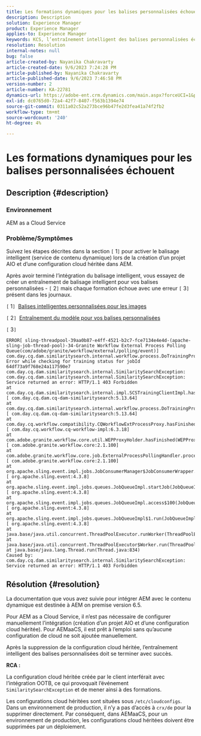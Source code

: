 ```yaml
---
title: Les formations dynamiques pour les balises personnalisées échouent
description: Description
solution: Experience Manager
product: Experience Manager
applies-to: Experience Manager
keywords: KCS, l’entraînement intelligent des balises personnalisées échoue, AEM as a Cloud Service
resolution: Resolution
internal-notes: null
bug: false
article-created-by: Nayanika Chakravarty
article-created-date: 9/6/2023 7:24:28 PM
article-published-by: Nayanika Chakravarty
article-published-date: 9/6/2023 7:46:58 PM
version-number: 2
article-number: KA-22781
dynamics-url: https://adobe-ent.crm.dynamics.com/main.aspx?forceUCI=1&pagetype=entityrecord&etn=knowledgearticle&id=73838efb-ea4c-ee11-be6e-6045bd006a22
exl-id: dc0765d0-72a4-42f7-8407-f563b1394e74
source-git-commit: 0311a02c52a273bce96b47fe2d3fea41a74f2fb2
workflow-type: tm+mt
source-wordcount: '240'
ht-degree: 4%

---
```


# Les formations dynamiques pour les balises personnalisées échouent

## Description {#description}


### Environnement

AEM as a Cloud Service

### Problème/Symptômes

Suivez les étapes décrites dans la section `[` 1`]`  pour activer le balisage intelligent (service de contenu dynamique) lors de la création d’un projet AIO et d’une configuration cloud héritée dans AEM.

Après avoir terminé l’intégration du balisage intelligent, vous essayez de créer un entraînement de balisage intelligent pour vos balises personnalisées - `[` 2`]`  mais chaque formation échoue avec une erreur `[` 3`]`  présent dans les journaux.

`[` 1`]`  [Balises intelligentes personnalisées pour les images](https://experienceleague.adobe.com/docs/experience-manager-learn/assets/metadata/custom-smart-tags.html?lang=fr)

`[` 2`]`  [Entraînement du modèle pour vos balises personnalisées](https://experienceleague.adobe.com/docs/experience-manager-cloud-service/content/assets/manage/smart-tags.html#train-model)

`[` 3`]`


```
ERROR[ sling-threadpool-39aa0b87-e4ff-4521-b2c7-fce7134e4e4d-(apache-sling-job-thread-pool)-34-Granite Workflow External Process Polling Queue(com/adobe/granite/workflow/external/polling/event)]  com.day.cq.dam.similaritysearch.internal.workflow.process.DoTrainingProcess Error while checking for training status for jobId 64df73a9f768e24a117590e7
com.day.cq.dam.similaritysearch.internal.SimilaritySearchException: com.day.cq.dam.similaritysearch.internal.SimilaritySearchException: Service returned an error: HTTP/1.1 403 Forbidden
at com.day.cq.dam.similaritysearch.internal.impl.SCSTrainingClientImpl.hasFinishedTraining(SCSTrainingClientImpl.java:203) [ com.day.cq.dam.cq-dam-similaritysearch:5.13.64] 
at com.day.cq.dam.similaritysearch.internal.workflow.process.DoTrainingProcess.hasFinished(DoTrainingProcess.java:95) [ com.day.cq.dam.cq-dam-similaritysearch:5.13.64] 
at com.day.cq.workflow.compatibility.CQWorkflowExtProcessProxy.hasFinished(CQWorkflowExtProcessProxy.java:82) [ com.day.cq.workflow.cq-workflow-impl:6.3.18] 
at com.adobe.granite.workflow.core.util.WEPProxyHolder.hasFinished(WEPProxyHolder.java:46) [ com.adobe.granite.workflow.core:2.1.100] 
at com.adobe.granite.workflow.core.job.ExternalProcessPollingHandler.process(ExternalProcessPollingHandler.java:119) [ com.adobe.granite.workflow.core:2.1.100] 
at org.apache.sling.event.impl.jobs.JobConsumerManager$JobConsumerWrapper.process(JobConsumerManager.java:502) [ org.apache.sling.event:4.3.8] 
at org.apache.sling.event.impl.jobs.queues.JobQueueImpl.startJob(JobQueueImpl.java:351) [ org.apache.sling.event:4.3.8] 
at org.apache.sling.event.impl.jobs.queues.JobQueueImpl.access$100(JobQueueImpl.java:60) [ org.apache.sling.event:4.3.8] 
at org.apache.sling.event.impl.jobs.queues.JobQueueImpl$1.run(JobQueueImpl.java:287) [ org.apache.sling.event:4.3.8] 
at java.base/java.util.concurrent.ThreadPoolExecutor.runWorker(ThreadPoolExecutor.java:1128)
at java.base/java.util.concurrent.ThreadPoolExecutor$Worker.run(ThreadPoolExecutor.java:628)
at java.base/java.lang.Thread.run(Thread.java:834)
Caused by: com.day.cq.dam.similaritysearch.internal.SimilaritySearchException: Service returned an error: HTTP/1.1 403 Forbidden
```



## Résolution {#resolution}


La documentation que vous avez suivie pour intégrer AEM avec le contenu dynamique est destinée à AEM on premise version 6.5.

Pour AEM as a Cloud Service, il n’est pas nécessaire de configurer manuellement l’intégration (création d’un projet AIO et d’une configuration cloud héritée). Pour AEMaaCS, il est prêt à l’emploi sans qu’aucune configuration de cloud ne soit ajoutée manuellement.

Après la suppression de la configuration cloud héritée, l’entraînement intelligent des balises personnalisées doit se terminer avec succès.

<b>RCA :</b>

La configuration cloud héritée créée par le client interférait avec l’intégration OOTB, ce qui provoquait l’événement `SimilaritySearchException` et de mener ainsi à des formations.

Les configurations cloud héritées sont situées sous `/etc/cloudconfigs`. Dans un environnement de production, il n’y a pas d’accès à `crx/de` pour la supprimer directement. Par conséquent, dans AEMaaCS, pour un environnement de production, les configurations cloud héritées doivent être supprimées par un déploiement.
